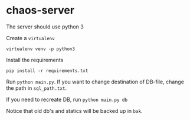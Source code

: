 # chaos-server

The server should use python 3

Create a `virtualenv`

 `virtualenv venv -p python3`

Install the requirements

`pip install -r requirements.txt`

Run `python main.py`. If you want to change destination of DB-file, change the path in `sql_path.txt`.

If you need to recreate DB, run `python main.py db`

Notice that old db's and statics will be backed up in `bak`.
